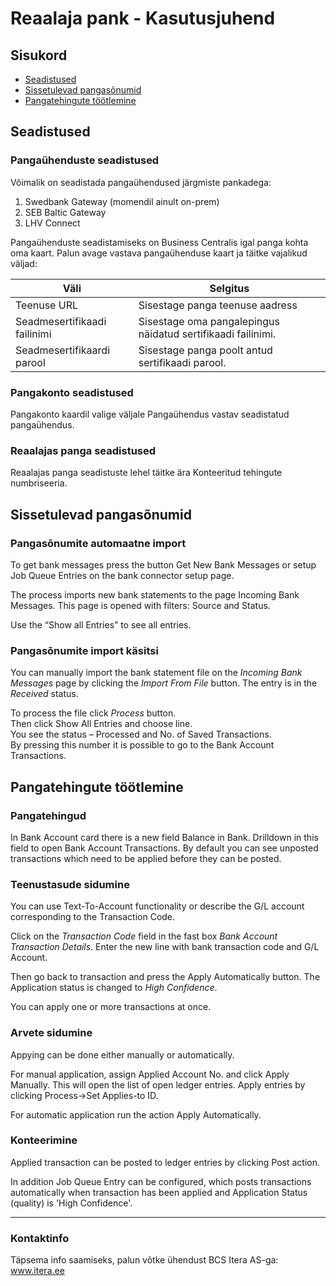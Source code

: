 # Reaalaja pank - Kasutusjuhend
## Sisukord

- [Seadistused](#seadistused)
- [Sissetulevad pangasõnumid](#sissetulevad-pangasõnumid)
- [Pangatehingute töötlemine](#pangatehingute-töötlemine)

## Seadistused

### Pangaühenduste seadistused

Võimalik on seadistada pangaühendused järgmiste pankadega:
1. Swedbank Gateway (momendil ainult on-prem)
2. SEB Baltic Gateway
3. LHV Connect

Pangaühenduste seadistamiseks on Business Centralis igal panga kohta oma kaart. Palun avage vastava pangaühenduse kaart ja täitke vajalikud väljad:

Väli |  Selgitus | 
-- | --
Teenuse URL | Sisestage panga teenuse aadress
Seadmesertifikaadi failinimi | Sisestage oma pangalepingus näidatud sertifikaadi failinimi.
Seadmesertifikaardi parool | Sisestage panga poolt antud sertifikaadi parool.

### Pangakonto seadistused
Pangakonto kaardil valige väljale Pangaühendus vastav seadistatud pangaühendus.

### Reaalajas panga seadistused
Reaalajas panga seadistuste lehel täitke ära Konteeritud tehingute numbriseeria.


## Sissetulevad pangasõnumid

### Pangasõnumite automaatne import

To get bank messages press the button Get New Bank Messages or setup Job Queue Entries on the bank connector setup page.

The process imports new bank statements to the page Incoming Bank Messages. This page is opened with filters: Source and Status.

Use the “Show all Entries” to see all entries.

### Pangasõnumite import käsitsi

You can manually import the bank statement file on the _Incoming Bank Messages_ page by clicking the _Import From File_ button. The entry is in the _Received_ status.

To process the file click _Process_ button.  
Then click Show All Entries and choose line.  
You see the status – Processed and No. of Saved Transactions.  
By pressing this number it is possible to go to the Bank Account Transactions.

## Pangatehingute töötlemine

### Pangatehingud

In Bank Account card there is a new field Balance in Bank. Drilldown in this field to open Bank Account Transactions. By default you can see unposted transactions which need to be applied before they can be posted.

### Teenustasude sidumine

You can use Text-To-Account functionality or describe the G/L account corresponding to the Transaction Code.

Click on the _Transaction Code_ field in the fast box _Bank Account Transaction Details._
Enter the new line with bank transaction code and G/L Account.

Then go back to transaction and press the Apply Automatically button.
The Application status is changed to _High Confidence_.

You can apply one or more transactions at once.


### Arvete sidumine
Appying can be done either manually or automatically.

For manual application, assign Applied Account No. and click Apply Manually. This will open the list of open ledger entries. Apply entries by clicking Process->Set Applies-to ID.

For automatic application run the action Apply Automatically.

### Konteerimine

Applied transaction can be posted to ledger entries by clicking Post action.

In addition Job Queue Entry can be configured, which posts transactions automatically when transaction has been applied and Application Status (quality) is 'High Confidence'.

---

### Kontaktinfo
Täpsema info saamiseks, palun võtke ühendust BCS Itera AS-ga:
<a href="https://www.itera.ee/" target="_blank">www.itera.ee</a>
